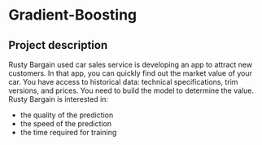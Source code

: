 # Gradient-Boosting
## Project description
Rusty Bargain used car sales service is developing an app to attract new customers. In that app, you can quickly find out the market value of your car. You have access to historical data: technical specifications, trim versions, and prices. You need to build the model to determine the value.
Rusty Bargain is interested in:
- the quality of the prediction
- the speed of the prediction
- the time required for training

